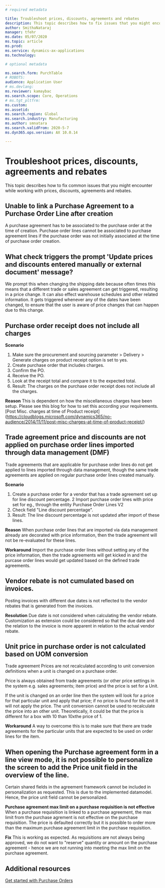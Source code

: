 ```yaml
---
# required metadata

title: Troubleshoot prices, discounts, agreements and rebates
description: This topic describes how to fix issues that you might encounter while working with prices, discounts, agreements and rebates.
author: SmithaNataraj
manager: tfehr
ms.date: 05/07/2020
ms.topic: article
ms.prod: 
ms.service: dynamics-ax-applications
ms.technology: 

# optional metadata

ms.search.form: PurchTable
# ROBOTS: 
audience: Application User
# ms.devlang: 
ms.reviewer: kamaybac
ms.search.scope: Core, Operations
# ms.tgt_pltfrm: 
ms.custom: 
ms.assetid: 
ms.search.region: Global
ms.search.industry: Manufacturing
ms.author: smnatara
ms.search.validFrom: 2020-5-7
ms.dyn365.ops.version: AX 10.0.14

---
```

# Troubleshoot prices, discounts, agreements and rebates

This topic describes how to fix common issues that you might encounter while working with prices, discounts, agreements and rebates.

## Unable to link a Purchase Agreement to a Purchase Order Line after creation

A purchase agreement has to be associated to the purchase order at the time of creation. Purchase order lines cannot be associated to purchase agreement lines if the purchase order was not initially associated at the time of purchase order creation.

## What check triggers the prompt 'Update prices and discounts entered manually or external document' message?

We prompt this when changing the shipping date because often times this means that a different trade or sales agreement can get triggered, resulting in a price change. It can also effect warehouse schedules and other related information. It gets triggered whenever any of the dates have been changed, to ensure that the user is aware of price changes that can happen due to this change.

## Purchase order receipt does not include all charges

**Scenario**
1. Make sure the procurement and sourcing parameter > Delivery > Generate charges on product receipt option is set to yes.
2. Create purchase order that includes charges.
3. Confirm the PO.
4. Receive the PO.
5. Look at the receipt total and compare it to the expected total. 
6. Result: The charges on the purchase order receipt does not include all the charges.

**Reason**
This is dependent on how the miscellaneous charges have been setup. Please see this blog for how to set this according your requirements. [Post Misc. charges at time of Product receipt] (https://cloudblogs.microsoft.com/dynamics365/no-audience/2014/11/11/post-misc-charges-at-time-of-product-receipt/)

## Trade agreement price and discounts are not applied on purchase order lines imported through data management (DMF)
Trade agreements that are applicable for purchase order lines do not get applied to lines imported through data management, though the same trade agreements are applied on regular purchase order lines created manually.

**Scenario**
1. Create a purchase order for a vendor that has a trade agreement set up for line discount percentage.
2 Import purchase order lines with price set for eg., through the entity Purchase Order Lines V2
3. Check field "Line discount percentage".
4. Result: The line discount percentage is not updated after import of these lines.

**Reason**
When purchase order lines that are imported via data management already are decorated with price information, then the trade agreement will not be re-evaluated for these lines. 

**Workaround**
Import the purchase order lines without setting any of the price information, then the trade agreements will get kicked in and the purcase order lines would get updated based on the defined trade agreements.

## Vendor rebate is not cumulated based on invoices.
Posting invoices with different due dates is not reflected to the vendor rebates that is generated from the invoices.

**Resolution**
Due date is not considered when calculating the vendor rebate.
Customization as extension could be considered so that the due date and the relation to the invoice is more apparent in relation to the actual vendor rebate.

## Unit price in purchase order is not calculated based on UOM conversion
Trade agreement Prices are not recalculated according to unit conversion definitions when a unit is changed on a purchase order.

Price is always obtained from trade agreements (or other price settings in the system e.g. sales agreements; item price) and the price is set for a Unit. 

If the unit is changed on an order line then the system will look for a price for that particular unit and apply that price; if no price is found for the unit it will not apply the price. The unit conversion cannot be used to recalculate the price into an other unit. Theoretically, it could be that the price is different for a box with 10 than 10xthe price of 1.

**Workaround**
A way to overcome this is to make sure that there are trade agreements for the particular units that are expected to be used on order lines for the item.

## When opening the Purchase agreement form in a line view mode, it is not possible to personalize the screen to add the Price unit field in the overview of the line.
Certain shared fields in the agreement framework cannot be included in personalization as requested. This is due to the implemented datamodel. Hence, the price unit field cannot be personalized.

**Purchase agreement max limit on a purchase requisition is not effective**
When a purchase requisition is linked to a purchase agreement, the max limit from the purchase agrement is not effective on the purchase requisition. The price is defaulted correctly but it is possible to order more than the maximum purchase agreement limit in the purchase requisition.

**Fix**
This is working as expected. As requisitions are not always being approved, we do not want to "reserve" quantity or amount on the purchase agreement - hence we are not running into meeting the max limit on the purchase agreement. 

## Additional resources

[Get started with Purchase Orders](get-started.md)

